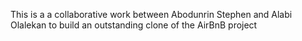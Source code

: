 This is a a collaborative work between Abodunrin Stephen and Alabi Olalekan
to build an outstanding clone of the AirBnB project
